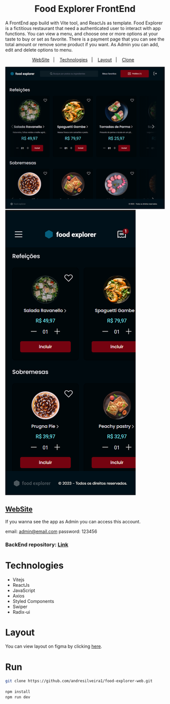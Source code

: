 <h1 align="center">Food Explorer FrontEnd</h1>

A FrontEnd app build with Vite tool, and ReactJs as template. Food Explorer is a fictitious restaurant that need a authenticated user to interact with app functions. You can view a menu, and choose one or more options at your taste to buy or set as favorite. There is a payment page that you can see the total amount or remove some product if you want. As Admin you can add, edit and delete options to menu.

<p align="center">
  <a href="#website">WebSite</a>&nbsp;&nbsp;&nbsp;|&nbsp;&nbsp;&nbsp;
  <a href="#technologies">Technologies</a>&nbsp;&nbsp;&nbsp;|&nbsp;&nbsp;&nbsp;
  <a href="#layout">Layout</a>&nbsp;&nbsp;&nbsp;|&nbsp;&nbsp;&nbsp;
  <a href="#clone">Clone</a>&nbsp;&nbsp;&nbsp;
</p>

![preview](./.github/desktopPreview.png)
![preview](./.github/mobilePreview.png)

## [WebSite](https://foodexplorer1000.netlify.app/)

If you wanna see the app as Admin you can access this account.

email: admin@email.com
password: 123456

### BackEnd repository: [Link](https://github.com/andresilveira1/food-explorer-api)

# Technologies

- Vitejs
- ReactJs
- JavaScript
- Axios
- Styled Components
- Swiper
- Radix-ui

# Layout

You can view layout on figma by clicking [here](https://www.figma.com/community/file/1196874589259687769/food-explorer-v2).

# Run

```bash
git clone https://github.com/andresilveira1/food-explorer-web.git

npm install
npm run dev
```
